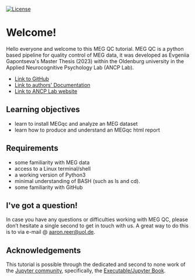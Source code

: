 [![License](https://img.shields.io/github/license/peerherholz/workshop_weizmann)](https://github.com/PeerHerholz/workshop_weizmann)

# Welcome!

Hello everyone and welcome to this MEG QC tutorial.
MEG QC is a python based pipeline for quality control of MEG data, it was developed as Evgeniia Gapontseva's Master Thesis (2023) within the Oldenburg university in the Applied Neurocognitive Psychology Lab (ANCP Lab).


* [Link to GitHub](https://github.com/ANCPLabOldenburg/MEGqc)
* [Link to authors' Documentation](https://meg-qc.readthedocs.io/en/latest/)
* [Link to ANCP Lab website](https://uol.de/en/applied-neurocognitive-psychology)

## Learning objectives
- learn to install MEGqc and analyze an MEG dataset
- learn how to produce and understand an MEGqc html report

## Requirements
- some familiarity with MEG data
- access to a Linux terminal/shell
- a working version of Python3
- minimal understanding of BASH (such as ls and cd). 
- some familiarity with GitHub 


## I've got a question!

In case you have any questions or difficulties working with MEG QC, please don’t hesitate a single second to get in touch with us. A great way to do this is to via e-mail @ aaron.reer@uol.de.

## Acknowledgements

 This tutorial is possible through the dedicated and second to none work of the [Jupyter community](https://jupyter.org/community), specifically, the [Executable/Jupyter Book](https://executablebooks.org/en/latest/).

